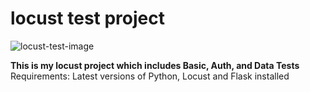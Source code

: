 # locust test project

![locust-test-image](https://github.com/Reginld1408/locust-test/assets/45835546/9a46b99c-ba58-4dca-b93c-77b4982bca86)

**This is my locust project which includes Basic, Auth, and Data Tests**\
Requirements: Latest versions of Python, Locust and Flask installed
